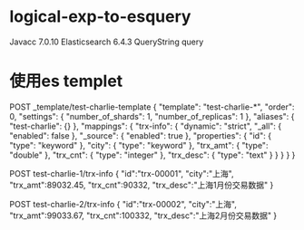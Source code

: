 # logical-exp-to-esquery
Javacc 7.0.10
Elasticsearch 6.4.3
QueryString query

# 使用es templet
POST _template/test-charlie-template
{
  "template": "test-charlie-*",
  "order": 0,
  "settings": {
    "number_of_shards": 1,
    "number_of_replicas": 1
  },
  "aliases": {
    "test-charlie": {}
  },
  "mappings": {
    "trx-info": {
      "dynamic": "strict",
      "_all": {
        "enabled": false
      },
      "_source": {
        "enabled": true
      },
      "properties": {
        "id": {
          "type": "keyword"
        },
        "city": {
          "type": "keyword"
        },
        "trx_amt": {
          "type": "double"
        },
        "trx_cnt": {
          "type": "integer"
        },
        "trx_desc": {
          "type": "text"
        }
      }
    }
  }
}

POST test-charlie-1/trx-info
{
  "id":"trx-00001",
  "city":"上海",
  "trx_amt":89032.45,
  "trx_cnt":90332,
  "trx_desc":"上海1月份交易数据"
}

POST test-charlie-2/trx-info
{
  "id":"trx-00002",
  "city":"上海",
  "trx_amt":99033.67,
  "trx_cnt":100332,
  "trx_desc":"上海2月份交易数据"
}
